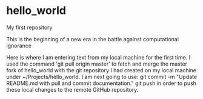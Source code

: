hello_world
===========

My first repository

This is the beginning of a new era in the battle against computational ignorance

Here is where I am entering text from my local machine for the first time.
I used the command 'git pull origin master' to fetch and merge the master
  fork of hello_world with the git repository I had created on my local
  machine under ~/Projects/hello_world.
I am next going to use:
  git commit -m "Update README.md with pull and commit documentation."
  git push
  in order to push these local changes to the remote GitHub repository.

